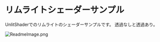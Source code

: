 # リムライトシェーダーサンプル

UnlitShaderでのリムライトのシェーダーサンプルです。
透過なしと透過あり。

![ReadmeImage.png](https://github.com/MapleSyrupCS6/RimLightShaderUnlit-Sample/ReadmeImage.png)
